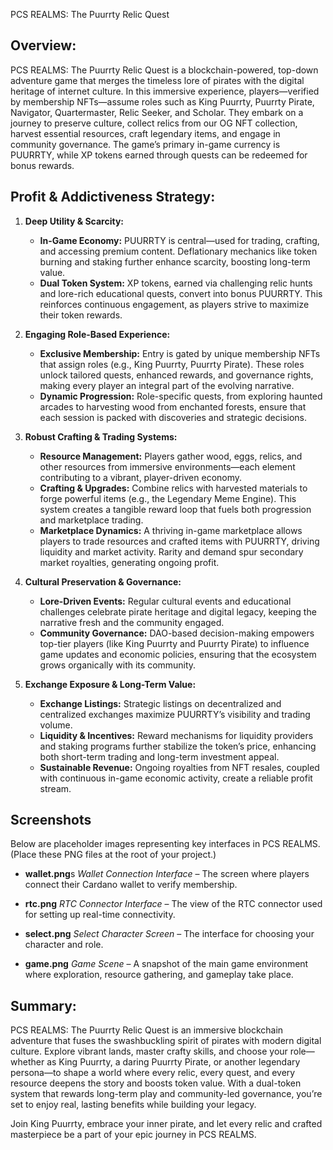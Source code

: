 PCS REALMS: The Puurrty Relic Quest

Overview:
-------------
PCS REALMS: The Puurrty Relic Quest is a blockchain-powered, top-down adventure game that merges the timeless lore of pirates with the digital heritage of internet culture. In this immersive experience, players—verified by membership NFTs—assume roles such as King Puurrty, Puurrty Pirate, Navigator, Quartermaster, Relic Seeker, and Scholar. They embark on a journey to preserve culture, collect relics from our OG NFT collection, harvest essential resources, craft legendary items, and engage in community governance. The game’s primary in-game currency is PUURRTY, while XP tokens earned through quests can be redeemed for bonus rewards. 

Profit & Addictiveness Strategy:
-------------
1. **Deep Utility & Scarcity:**
   - **In-Game Economy:** PUURRTY is central—used for trading, crafting, and accessing premium content. Deflationary mechanics like token burning and staking further enhance scarcity, boosting long-term value.
   - **Dual Token System:** XP tokens, earned via challenging relic hunts and lore-rich educational quests, convert into bonus PUURRTY. This reinforces continuous engagement, as players strive to maximize their token rewards.

2. **Engaging Role-Based Experience:**
   - **Exclusive Membership:** Entry is gated by unique membership NFTs that assign roles (e.g., King Puurrty, Puurrty Pirate). These roles unlock tailored quests, enhanced rewards, and governance rights, making every player an integral part of the evolving narrative.
   - **Dynamic Progression:** Role-specific quests, from exploring haunted arcades to harvesting wood from enchanted forests, ensure that each session is packed with discoveries and strategic decisions.

3. **Robust Crafting & Trading Systems:**
   - **Resource Management:** Players gather wood, eggs, relics, and other resources from immersive environments—each element contributing to a vibrant, player-driven economy.
   - **Crafting & Upgrades:** Combine relics with harvested materials to forge powerful items (e.g., the Legendary Meme Engine). This system creates a tangible reward loop that fuels both progression and marketplace trading.
   - **Marketplace Dynamics:** A thriving in-game marketplace allows players to trade resources and crafted items with PUURRTY, driving liquidity and market activity. Rarity and demand spur secondary market royalties, generating ongoing profit.

4. **Cultural Preservation & Governance:**
   - **Lore-Driven Events:** Regular cultural events and educational challenges celebrate pirate heritage and digital legacy, keeping the narrative fresh and the community engaged.
   - **Community Governance:** DAO-based decision-making empowers top-tier players (like King Puurrty and Puurrty Pirate) to influence game updates and economic policies, ensuring that the ecosystem grows organically with its community.

5. **Exchange Exposure & Long-Term Value:**
   - **Exchange Listings:** Strategic listings on decentralized and centralized exchanges maximize PUURRTY’s visibility and trading volume.
   - **Liquidity & Incentives:** Reward mechanisms for liquidity providers and staking programs further stabilize the token’s price, enhancing both short-term trading and long-term investment appeal.
   - **Sustainable Revenue:** Ongoing royalties from NFT resales, coupled with continuous in-game economic activity, create a reliable profit stream.

## Screenshots

Below are placeholder images representing key interfaces in PCS REALMS. (Place these PNG files at the root of your project.)

- **wallet.png**s
  *Wallet Connection Interface* – The screen where players connect their Cardano wallet to verify membership.

- **rtc.png** 
  *RTC Connector Interface* – The view of the RTC connector used for setting up real-time connectivity.

- **select.png** 
  *Select Character Screen* – The interface for choosing your character and role.

- **game.png** 
  *Game Scene* – A snapshot of the main game environment where exploration, resource gathering, and gameplay take place.


Summary:
-------------
PCS REALMS: The Puurrty Relic Quest is an immersive blockchain adventure that fuses the swashbuckling spirit of pirates with modern digital culture. Explore vibrant lands, master crafty skills, and choose your role—whether as King Puurrty, a daring Puurrty Pirate, or another legendary persona—to shape a world where every relic, every quest, and every resource deepens the story and boosts token value. With a dual-token system that rewards long-term play and community-led governance, you’re set to enjoy real, lasting benefits while building your legacy.

Join King Puurrty, embrace your inner pirate, and let every relic and crafted masterpiece be a part of your epic journey in PCS REALMS.
